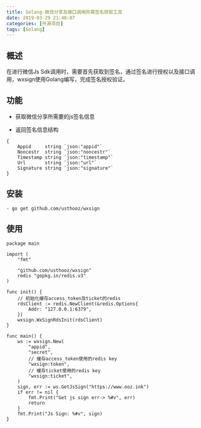 ```yaml
---
title: Golang-微信分享及接口调用所需签名获取工具
date: 2019-03-29 21:40:07
categories: [开源项目]
tags: [Golang]
---
```


## 概述
在进行微信Js Sdk调用时，需要首先获取到签名，通过签名进行授权以及接口调用，wxsign使用Golang编写，完成签名授权验证。

<!-- more -->

## 功能
- 获取微信分享所需要的js签名信息

- 返回签名信息结构
```
{
    Appid     string `json:"appid"`
	Noncestr  string `json:"noncestr"`
	Timestamp string `json:"timestamp"`
	Url       string `json:"url"`
	Signature string `json:"signature"`
}	
```

## 安装

```
- go get github.com/usthooz/wxsign
```

## 使用

```
package main

import (
	"fmt"

	"github.com/usthooz/wxsign"
	redis "gopkg.in/redis.v3"
)

func init() {
	// 初始化缓存access_token及ticket的redis
	rdsClient := redis.NewClient(&redis.Options{
		Addr: "127.0.0.1:6379",
	})
	wxsign.WxSignRdsInit(rdsClient)
}

func main() {
	ws := wxsign.New(
		"appid",
		"secret",
		// 缓存access_token使用的redis key
		"wxsign:token",
		// 缓存ticket使用的redis key
		"wxsign:ticket",
	)
	sign, err := ws.GetJsSign("https://www.ooz.ink")
	if err != nil {
		fmt.Print("Get js sign err-> %#v", err)
		return
	}
	fmt.Print("Js Sign: %#v", sign)
}
```